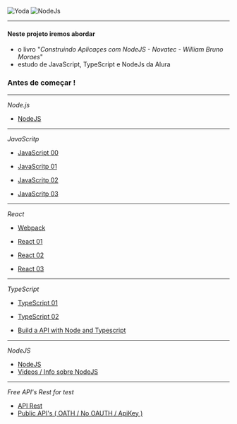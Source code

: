 
![Yoda](https://i.ytimg.com/vi/U5B71d1OR_M/maxresdefault.jpg)
![NodeJs](https://cdn.pixabay.com/photo/2015/04/23/17/41/node-js-736399_960_720.png)

---

#### Neste projeto iremos abordar 
 - o livro "*Construindo Aplicaçes com NodeJS - Novatec - William Bruno Moraes*"
 - estudo de JavaScript, TypeScript e NodeJs da Alura


### Antes de começar !

---

*Node.js*
 - [NodeJS](https://nodejs.org/en/docs/)

---

*JavaScritp*

 - [JavaScript 00](https://cursos.alura.com.br/course/javascript-padroes-abordagem-funcional)

 - [JavaScritp 01](https://cursos.alura.com.br/course/javascript-es6-orientacao-a-objetos-parte-1)

 - [JavaScritp 02](https://cursos.alura.com.br/course/javascript-es6-orientacao-a-objetos-parte-2)

 - [JavaScritp 03](https://cursos.alura.com.br/course/javascript-es6-orientacao-a-objetos-parte-3)

---

*React*

- [Webpack](https://cursos.alura.com.br/course/webpack)

- [React 01](https://cursos.alura.com.br/course/react)

- [React 02](https://cursos.alura.com.br/course/react-parte-2)

- [React 03](https://cursos.alura.com.br/course/react-parte-3)

---


*TypeScript*

 - [TypeScript 01](https://cursos.alura.com.br/course/typescript-parte1)

 - [TypeScript 02](https://cursos.alura.com.br/course/typescript-parte2)
 
 - [Build a API with Node and Typescript](https://www.sitepoint.com/how-to-use-typescript-to-build-a-node-api-with-express/?fbclid=IwAR19W-M72lvxFEv6jzMD0L_y08ZlehJ1YOMLYUkopitkq6TqwzST1_9uv0A) 
 
 
---

 *NodeJS*
  - [NodeJS](https://cursos.alura.com.br/course/nodejs-avancado)
  - [Videos / Info sobre NodeJS](https://github.com/angelozero/nodejs-README/blob/master/README.md)


---

*Free API's Rest for test*
  - [API Rest](https://reqres.in/)
  - [Public API's ( OATH / No OAUTH / ApiKey )](https://github.com/toddmotto/public-apis) 
